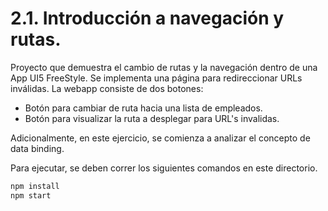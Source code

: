 # 2.1. Introducción a navegación y rutas.

Proyecto que demuestra el cambio de rutas y la navegación dentro de una App UI5 FreeStyle. Se implementa una página para redireccionar URLs inválidas. La webapp consiste de dos botones: 
- Botón para cambiar de ruta hacia una lista de empleados.  
- Botón para visualizar la ruta a desplegar para URL's invalidas. 

Adicionalmente, en este ejercicio, se comienza a analizar el concepto de data binding. 

Para ejecutar, se deben correr los siguientes comandos en este directorio. 
```bash
npm install
npm start
```